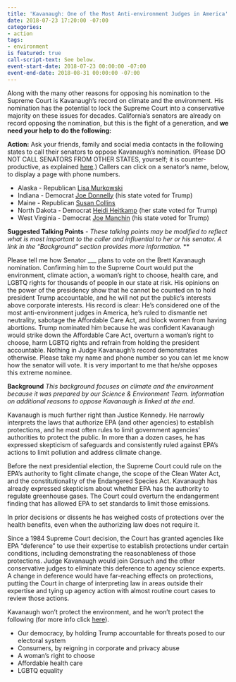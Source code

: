 ```yaml
---
title: 'Kavanaugh: One of the Most Anti-environment Judges in America'
date: 2018-07-23 17:20:00 -07:00
categories:
- action
tags:
- environment
is featured: true
call-script-text: See below.
event-start-date: 2018-07-23 00:00:00 -07:00
event-end-date: 2018-08-31 00:00:00 -07:00
---
```


Along with the many other reasons for opposing his nomination to the Supreme Court is Kavanaugh’s record on climate and the environment.  His nomination has the potential to lock the Supreme Court into a conservative majority on these issues for decades.  California’s senators are already on record opposing the nomination, but this is the fight of a generation, and **we need your help to do the following:**

**Action:** Ask your friends, family and social media contacts in the following states to call their senators to oppose Kavanaugh’s nomination.  (Please DO NOT CALL SENATORS FROM OTHER STATES, yourself; it is counter-productive, as explained [here](https://www.indivisible.org/resource/not-call-members-arent/?link_id=1&can_id=06c9460b9153c981a6209546f87ff5a0&source=email-newsletter-717-call-only-your-members-of-congress&email_referrer=email_386130___subject_480498&email_subject=newsletter-717-call-only-your-members-of-congress).)  Callers can click on a senator’s name, below, to display a page with phone numbers.

- Alaska - Republican [Lisa Murkowski](https://www.murkowski.senate.gov/contact/office-locations)  
- Indiana - Democrat [Joe Donnelly](https://www.donnelly.senate.gov/contact/office-locations) (his state voted for Trump)
- Maine - Republican [Susan Collins](https://www.numbersusa.com/content/my/congress/395/contact)
- North Dakota - Democrat [Heidi Heitkamp](https://www.numbersusa.com/content/my/congress/11588/contact) (her state voted for Trump)
- West Virginia - Democrat [Joe Manchin](https://www.manchin.senate.gov/contact-joe/office-locations) (his state voted for Trump)

**Suggested Talking Points** - *These talking points may be modified to reflect what is most important to the caller and influential to her or his senator.  A link in the “Background” section provides more information.* **
 
Please tell me how Senator ___ plans to vote on the Brett Kavanaugh nomination.  Confirming him to the Supreme Court would put the environment, climate action, a woman’s right to choose, health care, and LGBTQ rights for thousands of people in our state at risk.  His opinions on the power of the presidency show that he cannot be counted on to hold president Trump accountable, and he will not put the public’s interests above corporate interests. His record is clear: He’s considered one of the most anti-environment judges in America, he’s ruled to dismantle net neutrality, sabotage the Affordable Care Act, and block women from having abortions. Trump nominated him because he was confident Kavanaugh would strike down the Affordable Care Act, overturn a woman’s right to choose, harm LGBTQ rights and refrain from holding the president accountable. Nothing in Judge Kavanaugh’s record demonstrates otherwise.  Please take my name and phone number so you can let me know how the senator will vote.  It is very important to me that he/she opposes this extreme nominee. 


**Background** 
*This background focuses on climate and the environment because it was prepared by our Science & Environment Team.  Information on additional reasons to oppose Kavanaugh is linked at the end*. 

Kavanaugh is much further right than Justice Kennedy.  He narrowly interprets the laws that authorize EPA (and other agencies) to establish protections, and he most often rules to limit government agencies’ authorities to protect the public.  In more than a dozen cases, he has expressed skepticism of safeguards and consistently ruled against EPA’s actions to limit pollution and address climate change.  

Before the next presidential election, the Supreme Court could rule on the EPA’s authority to fight climate change, the scope of the Clean Water Act, and the constitutionality of the Endangered Species Act. Kavanaugh has already expressed skepticism about whether EPA has the authority to regulate greenhouse gases. The Court could overturn the endangerment finding that has allowed EPA to set standards to limit  those emissions.

In prior decisions or dissents he has weighed costs of protections over the health benefits, even when the authorizing law does not require it. 

Since a 1984 Supreme Court decision, the Court has granted agencies like EPA “deference” to use their expertise to establish protections under certain conditions, including demonstrating the reasonableness of those protections.  Judge Kavanaugh would join Gorsuch and the other conservative judges to eliminate this deference to agency science experts.  A change in deference would have far-reaching effects on protections, putting the Court in charge of interpreting law in areas outside their expertise and tying up agency action with almost routine court cases to review those actions.    

Kavanaugh won’t protect the environment, and he won’t protect the following (for more info click [here](https://www.indivisible.org/resource/not-call-members-arent/?link_id=1&can_id=d3b4d7f68cea2671a79aad44019205ee&source=email-newsletter-717-call-only-your-members-of-congress&email_referrer=email_386130___subject_480498&email_subject=newsletter-717-call-only-your-members-of-congress)).  

- Our democracy, by holding Trump accountable for threats posed to our electoral system
- Consumers, by reigning in corporate and privacy abuse  
- A woman’s right to choose 
- Affordable health care
- LGBTQ equality 
